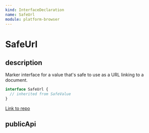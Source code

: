 ```yaml
---
kind: InterfaceDeclaration
name: SafeUrl
module: platform-browser
---
```


# SafeUrl

## description

Marker interface for a value that's safe to use as a URL linking to a document.

```ts
interface SafeUrl {
  // inherited from SafeValue
}
```

[Link to repo](https://github.com/timdeschryver/angular/blob/master/packages/platform-browser/src/security/dom_sanitization_service.ts#L49-L49)

## publicApi
